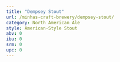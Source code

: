 ```yaml
---
title: "Dempsey Stout"
url: /minhas-craft-brewery/dempsey-stout/
category: North American Ale
style: American-Style Stout
abv: 0
ibu: 0
srm: 0
upc: 0
---
```


